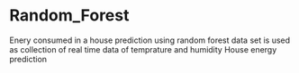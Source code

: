 # Random_Forest
Enery consumed in a house prediction using random forest
data set is used as collection of real time data of temprature and humidity
House energy prediction
